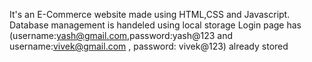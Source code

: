 It's an E-Commerce website made using HTML,CSS and Javascript.
Database management is handeled using local storage
Login page has (username:yash@gmail.com,password:yash@123 and username:vivek@gmail.com , password: vivek@123) already stored
